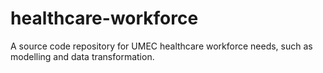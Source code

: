 # healthcare-workforce

A source code repository for UMEC healthcare workforce needs, such as modelling and data transformation.
